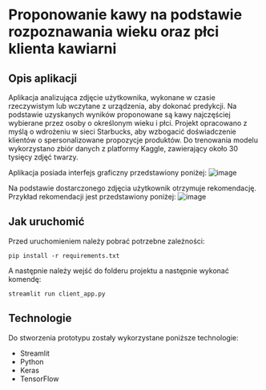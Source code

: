 # Proponowanie kawy na podstawie rozpoznawania wieku oraz płci klienta kawiarni

## Opis aplikacji

Aplikacja analizująca zdjęcie użytkownika, wykonane w czasie rzeczywistym lub wczytane z urządzenia, aby dokonać predykcji. Na podstawie uzyskanych wyników proponowane są kawy najczęściej wybierane przez osoby o określonym wieku i płci. Projekt opracowano z myślą o wdrożeniu w sieci Starbucks, aby wzbogacić doświadczenie klientów o spersonalizowane propozycje produktów. Do trenowania modelu wykorzystano zbiór danych z platformy Kaggle, zawierający około 30 tysięcy zdjęć twarzy.

Aplikacja posiada interfejs graficzny przedstawiony poniżej:
![image](https://github.com/user-attachments/assets/2a495c4d-8610-44c7-b682-2f05370c25e0)

Na podstawie dostarczonego zdjęcia użytkownik otrzymuje rekomendację. Przykład rekomendacji jest przedstawiony poniżej:
![image](https://github.com/user-attachments/assets/54ae2cbd-879f-49da-a084-422162cf552e)


## Jak uruchomić
Przed uruchomieniem należy pobrać potrzebne zależności:
```
pip install -r requirements.txt
```

A następnie należy wejść do folderu projektu a następnie wykonać komendę:

```
streamlit run client_app.py 
```

## Technologie
Do stworzenia prototypu zostały wykorzystane poniższe technologie:
 - Streamlit
 - Python
 - Keras
 - TensorFlow
